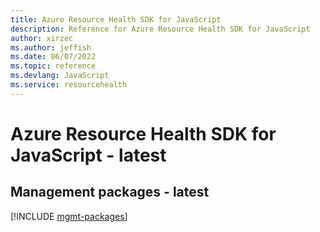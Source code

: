 ```yaml
---
title: Azure Resource Health SDK for JavaScript
description: Reference for Azure Resource Health SDK for JavaScript
author: xirzec
ms.author: jeffish
ms.date: 06/07/2022
ms.topic: reference
ms.devlang: JavaScript
ms.service: resourcehealth
---
```

# Azure Resource Health SDK for JavaScript - latest
## Management packages - latest
[!INCLUDE [mgmt-packages](resource-health-mgmt-index.md)]
